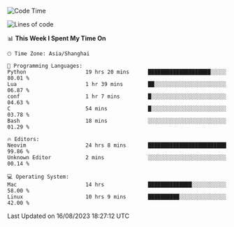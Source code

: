 <!--START_SECTION:waka-->
![Code Time](http://img.shields.io/badge/Code%20Time-1%2C517%20hrs%2011%20mins-blue)

![Lines of code](https://img.shields.io/badge/From%20Hello%20World%20I%27ve%20Written-286.5%20thousand%20lines%20of%20code-blue)

📊 **This Week I Spent My Time On** 

```text
🕑︎ Time Zone: Asia/Shanghai

💬 Programming Languages: 
Python                   19 hrs 20 mins      ████████████████████░░░░░   80.01 % 
Lua                      1 hr 39 mins        ██░░░░░░░░░░░░░░░░░░░░░░░   06.87 % 
conf                     1 hr 7 mins         █░░░░░░░░░░░░░░░░░░░░░░░░   04.63 % 
C                        54 mins             █░░░░░░░░░░░░░░░░░░░░░░░░   03.78 % 
Bash                     18 mins             ░░░░░░░░░░░░░░░░░░░░░░░░░   01.29 % 

🔥 Editors: 
Neovim                   24 hrs 8 mins       █████████████████████████   99.86 % 
Unknown Editor           2 mins              ░░░░░░░░░░░░░░░░░░░░░░░░░   00.14 % 

💻 Operating System: 
Mac                      14 hrs              ██████████████░░░░░░░░░░░   58.00 % 
Linux                    10 hrs 9 mins       ██████████░░░░░░░░░░░░░░░   42.00 % 
```


 Last Updated on 16/08/2023 18:27:12 UTC
<!--END_SECTION:waka-->
